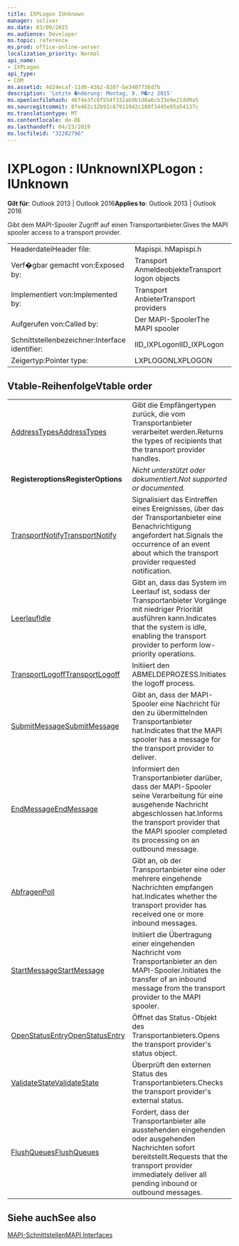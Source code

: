 ```yaml
---
title: IXPLogon IUnknown
manager: soliver
ms.date: 03/09/2015
ms.audience: Developer
ms.topic: reference
ms.prod: office-online-server
localization_priority: Normal
api_name:
- IXPLogon
api_type:
- COM
ms.assetid: 4d24ecaf-11d0-4362-8207-be3407736d7b
description: 'Letzte �nderung: Montag, 9. M�rz 2015'
ms.openlocfilehash: 46f4e3fc8f554f332ab9b1d8a6cb33e9e21dd9a5
ms.sourcegitcommit: 8fe462c32b91c87911942c188f3445e85a54137c
ms.translationtype: MT
ms.contentlocale: de-DE
ms.lasthandoff: 04/23/2019
ms.locfileid: "32282796"
---
```

# <a name="ixplogon--iunknown"></a><span data-ttu-id="1c209-103">IXPLogon : IUnknown</span><span class="sxs-lookup"><span data-stu-id="1c209-103">IXPLogon : IUnknown</span></span>

  
  
<span data-ttu-id="1c209-104">**Gilt für**: Outlook 2013 | Outlook 2016</span><span class="sxs-lookup"><span data-stu-id="1c209-104">**Applies to**: Outlook 2013 | Outlook 2016</span></span> 
  
<span data-ttu-id="1c209-105">Gibt dem MAPI-Spooler Zugriff auf einen Transportanbieter.</span><span class="sxs-lookup"><span data-stu-id="1c209-105">Gives the MAPI spooler access to a transport provider.</span></span> 
  
|||
|:-----|:-----|
|<span data-ttu-id="1c209-106">Headerdatei</span><span class="sxs-lookup"><span data-stu-id="1c209-106">Header file:</span></span>  <br/> |<span data-ttu-id="1c209-107">Mapispi. h</span><span class="sxs-lookup"><span data-stu-id="1c209-107">Mapispi.h</span></span>  <br/> |
|<span data-ttu-id="1c209-108">Verf�gbar gemacht von:</span><span class="sxs-lookup"><span data-stu-id="1c209-108">Exposed by:</span></span>  <br/> |<span data-ttu-id="1c209-109">Transport Anmeldeobjekte</span><span class="sxs-lookup"><span data-stu-id="1c209-109">Transport logon objects</span></span>  <br/> |
|<span data-ttu-id="1c209-110">Implementiert von:</span><span class="sxs-lookup"><span data-stu-id="1c209-110">Implemented by:</span></span>  <br/> |<span data-ttu-id="1c209-111">Transport Anbieter</span><span class="sxs-lookup"><span data-stu-id="1c209-111">Transport providers</span></span>  <br/> |
|<span data-ttu-id="1c209-112">Aufgerufen von:</span><span class="sxs-lookup"><span data-stu-id="1c209-112">Called by:</span></span>  <br/> |<span data-ttu-id="1c209-113">Der MAPI-Spooler</span><span class="sxs-lookup"><span data-stu-id="1c209-113">The MAPI spooler</span></span>  <br/> |
|<span data-ttu-id="1c209-114">Schnittstellenbezeichner:</span><span class="sxs-lookup"><span data-stu-id="1c209-114">Interface identifier:</span></span>  <br/> |<span data-ttu-id="1c209-115">IID_IXPLogon</span><span class="sxs-lookup"><span data-stu-id="1c209-115">IID_IXPLogon</span></span>  <br/> |
|<span data-ttu-id="1c209-116">Zeigertyp:</span><span class="sxs-lookup"><span data-stu-id="1c209-116">Pointer type:</span></span>  <br/> |<span data-ttu-id="1c209-117">LXPLOGON</span><span class="sxs-lookup"><span data-stu-id="1c209-117">LXPLOGON</span></span>  <br/> |
   
## <a name="vtable-order"></a><span data-ttu-id="1c209-118">Vtable-Reihenfolge</span><span class="sxs-lookup"><span data-stu-id="1c209-118">Vtable order</span></span>

|||
|:-----|:-----|
|[<span data-ttu-id="1c209-119">AddressTypes</span><span class="sxs-lookup"><span data-stu-id="1c209-119">AddressTypes</span></span>](ixplogon-addresstypes.md) <br/> |<span data-ttu-id="1c209-120">Gibt die Empfängertypen zurück, die vom Transportanbieter verarbeitet werden.</span><span class="sxs-lookup"><span data-stu-id="1c209-120">Returns the types of recipients that the transport provider handles.</span></span>  <br/> |
|<span data-ttu-id="1c209-121">**Registeroptions**</span><span class="sxs-lookup"><span data-stu-id="1c209-121">**RegisterOptions**</span></span> <br/> | <span data-ttu-id="1c209-122">*Nicht unterstützt oder dokumentiert.*</span><span class="sxs-lookup"><span data-stu-id="1c209-122">*Not supported or documented.*</span></span>  <br/> |
|[<span data-ttu-id="1c209-123">TransportNotify</span><span class="sxs-lookup"><span data-stu-id="1c209-123">TransportNotify</span></span>](ixplogon-transportnotify.md) <br/> |<span data-ttu-id="1c209-124">Signalisiert das Eintreffen eines Ereignisses, über das der Transportanbieter eine Benachrichtigung angefordert hat.</span><span class="sxs-lookup"><span data-stu-id="1c209-124">Signals the occurrence of an event about which the transport provider requested notification.</span></span>  <br/> |
|[<span data-ttu-id="1c209-125">Leerlauf</span><span class="sxs-lookup"><span data-stu-id="1c209-125">Idle</span></span>](ixplogon-idle.md) <br/> |<span data-ttu-id="1c209-126">Gibt an, dass das System im Leerlauf ist, sodass der Transportanbieter Vorgänge mit niedriger Priorität ausführen kann.</span><span class="sxs-lookup"><span data-stu-id="1c209-126">Indicates that the system is idle, enabling the transport provider to perform low-priority operations.</span></span>  <br/> |
|[<span data-ttu-id="1c209-127">TransportLogoff</span><span class="sxs-lookup"><span data-stu-id="1c209-127">TransportLogoff</span></span>](ixplogon-transportlogoff.md) <br/> |<span data-ttu-id="1c209-128">Initiiert den ABMELDEPROZESS.</span><span class="sxs-lookup"><span data-stu-id="1c209-128">Initiates the logoff process.</span></span>  <br/> |
|[<span data-ttu-id="1c209-129">SubmitMessage</span><span class="sxs-lookup"><span data-stu-id="1c209-129">SubmitMessage</span></span>](ixplogon-submitmessage.md) <br/> |<span data-ttu-id="1c209-130">Gibt an, dass der MAPI-Spooler eine Nachricht für den zu übermittelnden Transportanbieter hat.</span><span class="sxs-lookup"><span data-stu-id="1c209-130">Indicates that the MAPI spooler has a message for the transport provider to deliver.</span></span>  <br/> |
|[<span data-ttu-id="1c209-131">EndMessage</span><span class="sxs-lookup"><span data-stu-id="1c209-131">EndMessage</span></span>](ixplogon-endmessage.md) <br/> |<span data-ttu-id="1c209-132">Informiert den Transportanbieter darüber, dass der MAPI-Spooler seine Verarbeitung für eine ausgehende Nachricht abgeschlossen hat.</span><span class="sxs-lookup"><span data-stu-id="1c209-132">Informs the transport provider that the MAPI spooler completed its processing on an outbound message.</span></span>  <br/> |
|[<span data-ttu-id="1c209-133">Abfragen</span><span class="sxs-lookup"><span data-stu-id="1c209-133">Poll</span></span>](ixplogon-poll.md) <br/> |<span data-ttu-id="1c209-134">Gibt an, ob der Transportanbieter eine oder mehrere eingehende Nachrichten empfangen hat.</span><span class="sxs-lookup"><span data-stu-id="1c209-134">Indicates whether the transport provider has received one or more inbound messages.</span></span>  <br/> |
|[<span data-ttu-id="1c209-135">StartMessage</span><span class="sxs-lookup"><span data-stu-id="1c209-135">StartMessage</span></span>](ixplogon-startmessage.md) <br/> |<span data-ttu-id="1c209-136">Initiiert die Übertragung einer eingehenden Nachricht vom Transportanbieter an den MAPI-Spooler.</span><span class="sxs-lookup"><span data-stu-id="1c209-136">Initiates the transfer of an inbound message from the transport provider to the MAPI spooler.</span></span>  <br/> |
|[<span data-ttu-id="1c209-137">OpenStatusEntry</span><span class="sxs-lookup"><span data-stu-id="1c209-137">OpenStatusEntry</span></span>](ixplogon-openstatusentry.md) <br/> |<span data-ttu-id="1c209-138">Öffnet das Status-Objekt des Transportanbieters.</span><span class="sxs-lookup"><span data-stu-id="1c209-138">Opens the transport provider's status object.</span></span>  <br/> |
|[<span data-ttu-id="1c209-139">ValidateState</span><span class="sxs-lookup"><span data-stu-id="1c209-139">ValidateState</span></span>](ixplogon-validatestate.md) <br/> |<span data-ttu-id="1c209-140">Überprüft den externen Status des Transportanbieters.</span><span class="sxs-lookup"><span data-stu-id="1c209-140">Checks the transport provider's external status.</span></span>  <br/> |
|[<span data-ttu-id="1c209-141">FlushQueues</span><span class="sxs-lookup"><span data-stu-id="1c209-141">FlushQueues</span></span>](ixplogon-flushqueues.md) <br/> |<span data-ttu-id="1c209-142">Fordert, dass der Transportanbieter alle ausstehenden eingehenden oder ausgehenden Nachrichten sofort bereitstellt.</span><span class="sxs-lookup"><span data-stu-id="1c209-142">Requests that the transport provider immediately deliver all pending inbound or outbound messages.</span></span>  <br/> |
   
## <a name="see-also"></a><span data-ttu-id="1c209-143">Siehe auch</span><span class="sxs-lookup"><span data-stu-id="1c209-143">See also</span></span>



[<span data-ttu-id="1c209-144">MAPI-Schnittstellen</span><span class="sxs-lookup"><span data-stu-id="1c209-144">MAPI Interfaces</span></span>](mapi-interfaces.md)

